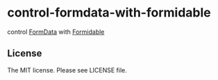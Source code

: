 # control-formdata-with-formidable

control [FormData](https://developer.mozilla.org/en-US/docs/Web/API/FormData) with [Formidable](https://github.com/felixge/node-formidable)

## License

The MIT license. Please see LICENSE file.
